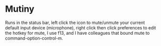 # Mutiny


Runs in the status bar, left click the icon to mute/unmute your current default input device (microphone), right click then click preferences to edit the hotkey for mute, I use f13, and I have colleagues that bound mute to command-option-control-m.



